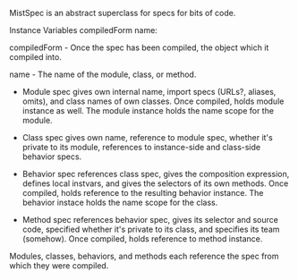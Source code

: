 MistSpec is an abstract superclass for specs for bits of code.

Instance Variables
	compiledForm <Object>
	name:		<String>

compiledForm
	- Once the spec has been compiled, the object which it compiled into.
	
name
	- The name of the module, class, or method.

* Module spec gives own internal name, import specs (URLs?, aliases, omits), and class names of own classes. Once compiled, holds module instance as well. The module instance holds the name scope for the module.

* Class spec gives own name, reference to module spec, whether it's private to its module, references to instance-side and class-side behavior specs.

* Behavior spec references class spec, gives the composition expression, defines local instvars, and gives the selectors of its own methods. Once compiled, holds reference to the resulting behavior instance. The behavior instace holds the name scope for the class.

* Method spec references behavior spec, gives its selector and source code, specified whether it's private to its class, and specifies its team (somehow). Once compiled, holds reference to method instance.

Modules, classes, behaviors, and methods each reference the spec from which they were compiled.